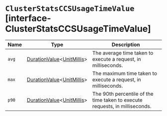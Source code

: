 # `ClusterStatsCCSUsageTimeValue` [interface-ClusterStatsCCSUsageTimeValue]

| Name | Type | Description |
| - | - | - |
| `avg` | [DurationValue](./DurationValue.md)<[UnitMillis](./UnitMillis.md)> | The average time taken to execute a request, in milliseconds. |
| `max` | [DurationValue](./DurationValue.md)<[UnitMillis](./UnitMillis.md)> | The maximum time taken to execute a request, in milliseconds. |
| `p90` | [DurationValue](./DurationValue.md)<[UnitMillis](./UnitMillis.md)> | The 90th percentile of the time taken to execute requests, in milliseconds. |

